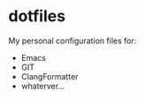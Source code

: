 dotfiles
========

My personal configuration files for:
* Emacs
* GIT
* ClangFormatter
* whaterver...
